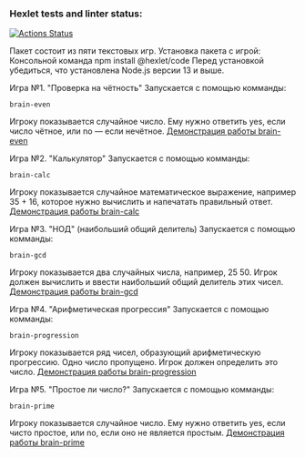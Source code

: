 ### Hexlet tests and linter status:
[![Actions Status](https://github.com/Mantik0re/frontend-project-44/workflows/hexlet-check/badge.svg)](https://github.com/Mantik0re/frontend-project-44/actions)

Пакет состоит из пяти текстовых игр.
Установка пакета с игрой:
 Консольной команда npm install @hexlet/code 
 Перед установкой убедиться, что установлена Node.js версии 13 и выше.


Игра №1. "Проверка на чётность"
Запускается с помощью комманды: 
```
brain-even
```
Игроку показывается случайное число. Ему нужно ответить yes, если число чётное, или no — если нечётное.
[Демонстрация работы brain-even](https://asciinema.org/a/561247)


Игра №2. "Калькулятор"
Запускается с помощью комманды: 
```
brain-calc
```
Игроку показывается случайное математическое выражение, например 35 + 16, которое нужно вычислить и напечатать правильный ответ.
[Демонстрация работы brain-calc](https://asciinema.org/a/561249)


Игра №3. "НОД" (наибольший общий делитель)
Запускается с помощью комманды: 
```
brain-gcd
```
Игроку показывается два случайных числа, например, 25 50. Игрок должен вычислить и ввести наибольший общий делитель этих чисел.
[Демонстрация работы brain-gcd](https://asciinema.org/a/561257)


Игра №4. "Арифметическая прогрессия"
Запускается с помощью комманды: 
```
brain-progression
```
Игроку показывается ряд чисел, образующий арифметическую прогрессию. Одно число пропущено. Игрок должен определить это число.
[Демонстрация работы brain-progression](https://asciinema.org/a/561262)


Игра №5. "Простое ли число?"
Запускается с помощью комманды: 
```
brain-prime
```
Игроку показывается случайное число. Ему нужно ответить yes, если чисто простое, или no, если оно не является простым.
[Демонстрация работы brain-prime](https://asciinema.org/a/561263)
